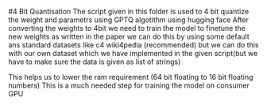 #4 Bit Quantisation
The script given in this folder is used to 4 bit quantize the weight and parametrs using GPTQ algotithm using hugging face
After converting the weights to 4bit we need to train the model to finetune the new weights as written in the paper we can do this by using some default ans standard datasets like c4 wiki4pedia (recommended) but we can do this with our own dataset which we have implemented in the given script(but we have to make sure the data is given as list of strings)

This helps us to lower the ram requirement (64 bit floating to 16 bit floating numbers) 
This is a much needed step for training the model on consumer GPU

